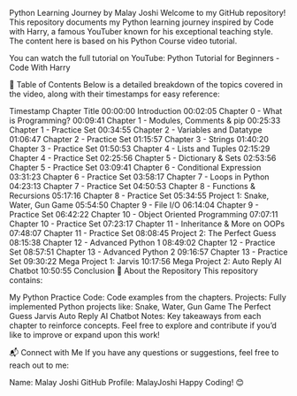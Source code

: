 Python Learning Journey by Malay Joshi
Welcome to my GitHub repository! This repository documents my Python learning journey inspired by Code with Harry, a famous YouTuber known for his exceptional teaching style. The content here is based on his Python Course video tutorial.

You can watch the full tutorial on YouTube: Python Tutorial for Beginners - Code With Harry

📜 Table of Contents
Below is a detailed breakdown of the topics covered in the video, along with their timestamps for easy reference:

Timestamp	Chapter Title
00:00:00	Introduction
00:02:05	Chapter 0 - What is Programming?
00:09:41	Chapter 1 - Modules, Comments & pip
00:25:33	Chapter 1 - Practice Set
00:34:55	Chapter 2 - Variables and Datatype
01:06:47	Chapter 2 - Practice Set
01:15:57	Chapter 3 - Strings
01:40:20	Chapter 3 - Practice Set
01:50:53	Chapter 4 - Lists and Tuples
02:15:29	Chapter 4 - Practice Set
02:25:56	Chapter 5 - Dictionary & Sets
02:53:56	Chapter 5 - Practice Set
03:09:41	Chapter 6 - Conditional Expression
03:31:23	Chapter 6 - Practice Set
03:58:17	Chapter 7 - Loops in Python
04:23:13	Chapter 7 - Practice Set
04:50:53	Chapter 8 - Functions & Recursions
05:17:16	Chapter 8 - Practice Set
05:34:55	Project 1: Snake, Water, Gun Game
05:54:50	Chapter 9 - File I/O
06:14:04	Chapter 9 - Practice Set
06:42:22	Chapter 10 - Object Oriented Programming
07:07:11	Chapter 10 - Practice Set
07:23:17	Chapter 11 - Inheritance & More on OOPs
07:48:07	Chapter 11 - Practice Set
08:08:45	Project 2: The Perfect Guess
08:15:38	Chapter 12 - Advanced Python 1
08:49:02	Chapter 12 - Practice Set
08:57:51	Chapter 13 - Advanced Python 2
09:16:57	Chapter 13 - Practice Set
09:30:22	Mega Project 1: Jarvis
10:17:56	Mega Project 2: Auto Reply AI Chatbot
10:50:55	Conclusion
🎯 About the Repository
This repository contains:

My Python Practice Code: Code examples from the chapters.
Projects: Fully implemented Python projects like:
Snake, Water, Gun Game
The Perfect Guess
Jarvis
Auto Reply AI Chatbot
Notes: Key takeaways from each chapter to reinforce concepts.
Feel free to explore and contribute if you’d like to improve or expand upon this work!

📬 Connect with Me
If you have any questions or suggestions, feel free to reach out to me:

Name: Malay Joshi
GitHub Profile: MalayJoshi
Happy Coding! 😊

